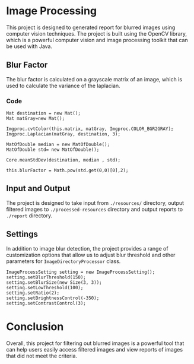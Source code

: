 # Image Processing
This project is designed to generated report for blurred images using computer vision techniques. The project is built using the OpenCV library, which is a powerful computer vision and image processing toolkit that can be used with Java.

## Blur Factor
The blur factor is calculated on a grayscale matrix of an image, which is used to calculate the variance of the laplacian.

### Code
```
Mat destination = new Mat();
Mat matGray=new Mat();

Imgproc.cvtColor(this.matrix, matGray, Imgproc.COLOR_BGR2GRAY);
Imgproc.Laplacian(matGray, destination, 3);

MatOfDouble median = new MatOfDouble();
MatOfDouble std= new MatOfDouble();

Core.meanStdDev(destination, median , std);

this.blurFactor = Math.pow(std.get(0,0)[0],2);
  ```

## Input and Output
The project is designed to take input from `./resources/` directory, output filtered images to `./processed-resources` directory and output reports to `./report` directory.

## Settings
In addition to image blur detection, the project provides a range of customization options that allow us to adjust blur threshold and other parameters for `ImageDirectoryProcessor` class.
```
ImageProcessSetting setting = new ImageProcessSetting();
setting.setBlurThreshold(150);
setting.setBlurSize(new Size(3, 3));
setting.setLowThreshold(100);
setting.setRatio(2);
setting.setBrightnessControl(-350);
setting.setContrastControl(3);
```

# Conclusion
Overall, this project for filtering out blurred images is a powerful tool that can help users easily access filtered images and view reports of images that did not meet the criteria.
